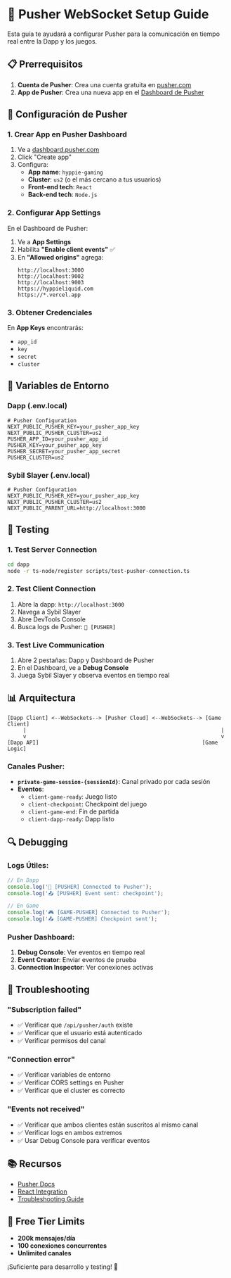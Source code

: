 # 🚀 Pusher WebSocket Setup Guide

Esta guía te ayudará a configurar Pusher para la comunicación en tiempo real entre la Dapp y los juegos.

## 📋 Prerrequisitos

1. **Cuenta de Pusher**: Crea una cuenta gratuita en [pusher.com](https://pusher.com)
2. **App de Pusher**: Crea una nueva app en el [Dashboard de Pusher](https://dashboard.pusher.com)

## 🔧 Configuración de Pusher

### 1. Crear App en Pusher Dashboard

1. Ve a [dashboard.pusher.com](https://dashboard.pusher.com)
2. Click "Create app"
3. Configura:
   - **App name**: `hyppie-gaming`
   - **Cluster**: `us2` (o el más cercano a tus usuarios)
   - **Front-end tech**: `React`
   - **Back-end tech**: `Node.js`

### 2. Configurar App Settings

En el Dashboard de Pusher:

1. Ve a **App Settings**
2. Habilita **"Enable client events"** ✅
3. En **"Allowed origins"** agrega:
   ```
   http://localhost:3000
   http://localhost:9002
   http://localhost:9003
   https://hyppieliquid.com
   https://*.vercel.app
   ```

### 3. Obtener Credenciales

En **App Keys** encontrarás:
- `app_id`
- `key` 
- `secret`
- `cluster`

## 🔐 Variables de Entorno

### Dapp (.env.local)

```env
# Pusher Configuration
NEXT_PUBLIC_PUSHER_KEY=your_pusher_app_key
NEXT_PUBLIC_PUSHER_CLUSTER=us2
PUSHER_APP_ID=your_pusher_app_id
PUSHER_KEY=your_pusher_app_key
PUSHER_SECRET=your_pusher_app_secret  
PUSHER_CLUSTER=us2
```

### Sybil Slayer (.env.local)

```env
# Pusher Configuration
NEXT_PUBLIC_PUSHER_KEY=your_pusher_app_key
NEXT_PUBLIC_PUSHER_CLUSTER=us2
NEXT_PUBLIC_PARENT_URL=http://localhost:3000
```

## 🧪 Testing

### 1. Test Server Connection

```bash
cd dapp
node -r ts-node/register scripts/test-pusher-connection.ts
```

### 2. Test Client Connection

1. Abre la dapp: `http://localhost:3000`
2. Navega a Sybil Slayer
3. Abre DevTools Console
4. Busca logs de Pusher: `🔗 [PUSHER]`

### 3. Test Live Communication

1. Abre 2 pestañas: Dapp y Dashboard de Pusher
2. En el Dashboard, ve a **Debug Console**  
3. Juega Sybil Slayer y observa eventos en tiempo real

## 📊 Arquitectura

```
[Dapp Client] <--WebSockets--> [Pusher Cloud] <--WebSockets--> [Game Client]
     |                                                              |
     v                                                              v
[Dapp API]                                                    [Game Logic]
```

### Canales Pusher:

- **`private-game-session-{sessionId}`**: Canal privado por cada sesión
- **Eventos**:
  - `client-game-ready`: Juego listo
  - `client-checkpoint`: Checkpoint del juego  
  - `client-game-end`: Fin de partida
  - `client-dapp-ready`: Dapp listo

## 🔍 Debugging

### Logs Útiles:

```javascript
// En Dapp
console.log('🔗 [PUSHER] Connected to Pusher');
console.log('📤 [PUSHER] Event sent: checkpoint');

// En Game  
console.log('🎮 [GAME-PUSHER] Connected to Pusher');
console.log('📤 [GAME-PUSHER] Checkpoint sent');
```

### Pusher Dashboard:

1. **Debug Console**: Ver eventos en tiempo real
2. **Event Creator**: Enviar eventos de prueba
3. **Connection Inspector**: Ver conexiones activas

## 🚨 Troubleshooting

### "Subscription failed"
- ✅ Verificar que `/api/pusher/auth` existe
- ✅ Verificar que el usuario está autenticado
- ✅ Verificar permisos del canal

### "Connection error"  
- ✅ Verificar variables de entorno
- ✅ Verificar CORS settings en Pusher
- ✅ Verificar que el cluster es correcto

### "Events not received"
- ✅ Verificar que ambos clientes están suscritos al mismo canal
- ✅ Verificar logs en ambos extremos
- ✅ Usar Debug Console para verificar eventos

## 📚 Recursos

- [Pusher Docs](https://pusher.com/docs)
- [React Integration](https://pusher.com/docs/channels/using_channels/react-hooks)
- [Troubleshooting Guide](https://pusher.com/docs/channels/using_channels/troubleshooting)

## 🎯 Free Tier Limits

- **200k mensajes/día**
- **100 conexiones concurrentes**
- **Unlimited canales**

¡Suficiente para desarrollo y testing! 🚀